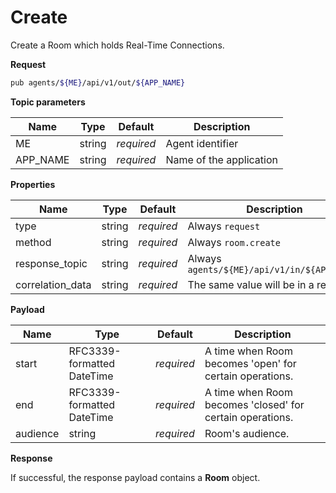 # Create

Create a Room which holds Real-Time Connections.

**Request**

```bash
pub agents/${ME}/api/v1/out/${APP_NAME}
```

**Topic parameters**

Name     | Type   | Default    | Description
-------- | ------ | ---------- | ------------------
ME       | string | _required_ | Agent identifier
APP_NAME | string | _required_ | Name of the application

**Properties**

Name             | Type   | Default    | Description
---------------- | ------ | ---------- | ------------------
type             | string | _required_ | Always `request`
method           | string | _required_ | Always `room.create`
response_topic   | string | _required_ | Always `agents/${ME}/api/v1/in/${APP_NAME}`
correlation_data | string | _required_ | The same value will be in a response

**Payload**

Name              | Type                       | Default    | Description
----------------- | -------------------------- | ---------- | ------------------
start             | RFC3339-formatted DateTime | _required_ | A time when Room becomes 'open' for certain operations.
end               | RFC3339-formatted DateTime | _required_ | A time when Room becomes 'closed' for certain operations.
audience          | string                     | _required_ | Room's audience.

**Response**

If successful, the response payload contains a **Room** object.
